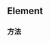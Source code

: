 ## Element

<!-- CUSTOMTYPEJSON.Element.description -->

<!-- CUSTOMTYPEJSON.Element.extends -->

<!-- CUSTOMTYPEJSON.Element.param -->



### 方法
<!-- CUSTOMTYPEJSON.Element.methods.getNodeId.name -->

<!-- CUSTOMTYPEJSON.Element.methods.getNodeId.description -->

<!-- CUSTOMTYPEJSON.Element.methods.getNodeId.param -->

<!-- CUSTOMTYPEJSON.Element.methods.getNodeId.returnValue -->

<!-- CUSTOMTYPEJSON.Element.methods.getNodeId.compatibility -->

<!-- CUSTOMTYPEJSON.Element.methods.getNodeId.tutorial -->

<!-- CUSTOMTYPEJSON.Element.methods.appendChild.name -->

<!-- CUSTOMTYPEJSON.Element.methods.appendChild.description -->

<!-- CUSTOMTYPEJSON.Element.methods.appendChild.param -->

<!-- CUSTOMTYPEJSON.Element.methods.appendChild.returnValue -->

<!-- CUSTOMTYPEJSON.Element.methods.appendChild.compatibility -->

<!-- CUSTOMTYPEJSON.Element.methods.appendChild.tutorial -->

<!-- CUSTOMTYPEJSON.Element.methods.insertBefore.name -->

<!-- CUSTOMTYPEJSON.Element.methods.insertBefore.description -->

<!-- CUSTOMTYPEJSON.Element.methods.insertBefore.param -->

<!-- CUSTOMTYPEJSON.Element.methods.insertBefore.returnValue -->

<!-- CUSTOMTYPEJSON.Element.methods.insertBefore.compatibility -->

<!-- CUSTOMTYPEJSON.Element.methods.insertBefore.tutorial -->

<!-- CUSTOMTYPEJSON.Element.methods.setAttribute.name -->

<!-- CUSTOMTYPEJSON.Element.methods.setAttribute.description -->

<!-- CUSTOMTYPEJSON.Element.methods.setAttribute.param -->

<!-- CUSTOMTYPEJSON.Element.methods.setAttribute.returnValue -->

<!-- CUSTOMTYPEJSON.Element.methods.setAttribute.compatibility -->

<!-- CUSTOMTYPEJSON.Element.methods.setAttribute.tutorial -->

<!-- CUSTOMTYPEJSON.Element.methods.getAttribute.name -->

<!-- CUSTOMTYPEJSON.Element.methods.getAttribute.description -->

<!-- CUSTOMTYPEJSON.Element.methods.getAttribute.param -->

<!-- CUSTOMTYPEJSON.Element.methods.getAttribute.returnValue -->

<!-- CUSTOMTYPEJSON.Element.methods.getAttribute.compatibility -->

<!-- CUSTOMTYPEJSON.Element.methods.getAttribute.tutorial -->

<!-- CUSTOMTYPEJSON.Element.methods.hasAttribute.name -->

<!-- CUSTOMTYPEJSON.Element.methods.hasAttribute.description -->

<!-- CUSTOMTYPEJSON.Element.methods.hasAttribute.param -->

<!-- CUSTOMTYPEJSON.Element.methods.hasAttribute.returnValue -->

<!-- CUSTOMTYPEJSON.Element.methods.hasAttribute.compatibility -->

<!-- CUSTOMTYPEJSON.Element.methods.hasAttribute.tutorial -->

<!-- CUSTOMTYPEJSON.Element.methods.removeAttribute.name -->

<!-- CUSTOMTYPEJSON.Element.methods.removeAttribute.description -->

<!-- CUSTOMTYPEJSON.Element.methods.removeAttribute.param -->

<!-- CUSTOMTYPEJSON.Element.methods.removeAttribute.returnValue -->

<!-- CUSTOMTYPEJSON.Element.methods.removeAttribute.compatibility -->

<!-- CUSTOMTYPEJSON.Element.methods.removeAttribute.tutorial -->

<!-- CUSTOMTYPEJSON.Element.methods.getBoundingClientRect.name -->

<!-- CUSTOMTYPEJSON.Element.methods.getBoundingClientRect.description -->

<!-- CUSTOMTYPEJSON.Element.methods.getBoundingClientRect.param -->

<!-- CUSTOMTYPEJSON.Element.methods.getBoundingClientRect.returnValue -->

<!-- CUSTOMTYPEJSON.Element.methods.getBoundingClientRect.compatibility -->

<!-- CUSTOMTYPEJSON.Element.methods.getBoundingClientRect.tutorial -->

<!-- CUSTOMTYPEJSON.Element.methods.getDrawableContext.name -->

<!-- CUSTOMTYPEJSON.Element.methods.getDrawableContext.description -->

<!-- CUSTOMTYPEJSON.Element.methods.getDrawableContext.param -->

<!-- CUSTOMTYPEJSON.Element.methods.getDrawableContext.returnValue -->

<!-- CUSTOMTYPEJSON.Element.methods.getDrawableContext.compatibility -->

<!-- CUSTOMTYPEJSON.Element.methods.getDrawableContext.tutorial -->

<!-- CUSTOMTYPEJSON.Element.methods.addEventListener.name -->

<!-- CUSTOMTYPEJSON.Element.methods.addEventListener.description -->

<!-- CUSTOMTYPEJSON.Element.methods.addEventListener.param -->

<!-- CUSTOMTYPEJSON.Element.methods.addEventListener.returnValue -->

<!-- CUSTOMTYPEJSON.Element.methods.addEventListener.compatibility -->

<!-- CUSTOMTYPEJSON.Element.methods.addEventListener.tutorial -->

<!-- CUSTOMTYPEJSON.Element.methods.removeEventListener.name -->

<!-- CUSTOMTYPEJSON.Element.methods.removeEventListener.description -->

<!-- CUSTOMTYPEJSON.Element.methods.removeEventListener.param -->

<!-- CUSTOMTYPEJSON.Element.methods.removeEventListener.returnValue -->

<!-- CUSTOMTYPEJSON.Element.methods.removeEventListener.compatibility -->

<!-- CUSTOMTYPEJSON.Element.methods.removeEventListener.tutorial -->

<!-- CUSTOMTYPEJSON.Element.methods.removeChild.name -->

<!-- CUSTOMTYPEJSON.Element.methods.removeChild.description -->

<!-- CUSTOMTYPEJSON.Element.methods.removeChild.param -->

<!-- CUSTOMTYPEJSON.Element.methods.removeChild.returnValue -->

<!-- CUSTOMTYPEJSON.Element.methods.removeChild.compatibility -->

<!-- CUSTOMTYPEJSON.Element.methods.removeChild.tutorial -->

<!-- CUSTOMTYPEJSON.Element.methods.remove.name -->

<!-- CUSTOMTYPEJSON.Element.methods.remove.description -->

<!-- CUSTOMTYPEJSON.Element.methods.remove.param -->

<!-- CUSTOMTYPEJSON.Element.methods.remove.returnValue -->

<!-- CUSTOMTYPEJSON.Element.methods.remove.compatibility -->

<!-- CUSTOMTYPEJSON.Element.methods.remove.tutorial -->

<!-- CUSTOMTYPEJSON.Element.methods.dispatchEvent.name -->

<!-- CUSTOMTYPEJSON.Element.methods.dispatchEvent.description -->

<!-- CUSTOMTYPEJSON.Element.methods.dispatchEvent.param -->

<!-- CUSTOMTYPEJSON.Element.methods.dispatchEvent.returnValue -->

<!-- CUSTOMTYPEJSON.Element.methods.dispatchEvent.compatibility -->

<!-- CUSTOMTYPEJSON.Element.methods.dispatchEvent.tutorial -->

<!-- CUSTOMTYPEJSON.Element.methods.scrollTo.name -->

<!-- CUSTOMTYPEJSON.Element.methods.scrollTo.description -->

<!-- CUSTOMTYPEJSON.Element.methods.scrollTo.param -->

<!-- CUSTOMTYPEJSON.Element.methods.scrollTo.returnValue -->

<!-- CUSTOMTYPEJSON.Element.methods.scrollTo.compatibility -->

<!-- CUSTOMTYPEJSON.Element.methods.scrollTo.tutorial -->

<!-- CUSTOMTYPEJSON.Element.methods.scrollBy.name -->

<!-- CUSTOMTYPEJSON.Element.methods.scrollBy.description -->

<!-- CUSTOMTYPEJSON.Element.methods.scrollBy.param -->

<!-- CUSTOMTYPEJSON.Element.methods.scrollBy.returnValue -->

<!-- CUSTOMTYPEJSON.Element.methods.scrollBy.compatibility -->

<!-- CUSTOMTYPEJSON.Element.methods.scrollBy.tutorial -->


